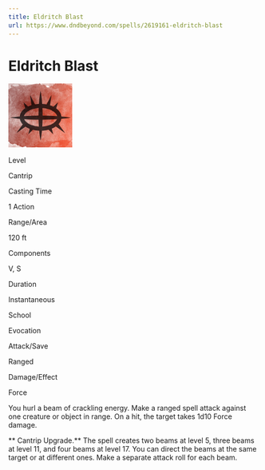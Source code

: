 ```yaml
---
title: Eldritch Blast
url: https://www.dndbeyond.com/spells/2619161-eldritch-blast
---
```


# Eldritch Blast

![Eldritch Blast](eldritch-blast.png)

Level

Cantrip

Casting Time

1 Action

Range/Area

120 ft

Components

V, S

Duration

Instantaneous

School

Evocation

Attack/Save

Ranged

Damage/Effect

Force

You hurl a beam of crackling energy. Make a ranged spell attack against one creature or object in range. On a hit, the target takes 1d10 Force damage.

** Cantrip Upgrade.** The spell creates two beams at level 5, three beams at level 11, and four beams at level 17. You can direct the beams at the same target or at different ones. Make a separate attack roll for each beam.